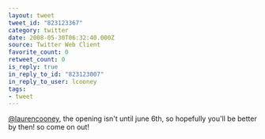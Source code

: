 ```yaml
---
layout: tweet
tweet_id: "823123367"
category: twitter
date: 2008-05-30T06:32:40.000Z
source: Twitter Web Client
favorite_count: 0
retweet_count: 0
is_reply: true
in_reply_to_id: "823123007"
in_reply_to_user: lcooney
tags:
- tweet
---
```


[@laurencooney](https://twitter.com/@laurencooney), the opening isn't until june 6th, so hopefully you'll be better by then!  so come on out!
